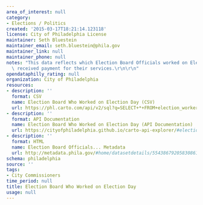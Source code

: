 ```yaml
---
area_of_interest: null
category:
- Elections / Politics
created: '2015-03-17T18:21:14.123118'
license: City of Philadelphia License
maintainer: Seth Bluestein
maintainer_email: seth.bluestein@phila.gov
maintainer_link: null
maintainer_phone: null
notes: "This data reflects which Election Board Officials worked on Election Day and\
  \ received payment for their services.\r\n\r\n"
opendataphilly_rating: null
organization: City of Philadelphia
resources:
- description: ''
  format: CSV
  name: Election Board Who Worked on Election Day (CSV)
  url: https://phl.carto.com/api/v2/sql?q=SELECT+*+FROM+election_worker_general&filename=election_worker_general&format=csv&skipfields=cartodb_id,the_geom,the_geom_webmercator
- description: ''
  format: API Documentation
  name: Election Board Who Worked on Election Day (API Documentation)
  url: https://cityofphiladelphia.github.io/carto-api-explorer/#election_worker_general
- description: ''
  format: HTML
  name: Election Board Officials... Metadata
  url: http://metadata.phila.gov/#home/datasetdetails/5543867920583086178c4f52/
schema: philadelphia
source: ''
tags:
- City Commissioners
time_period: null
title: Election Board Who Worked on Election Day
usage: null
---
```

